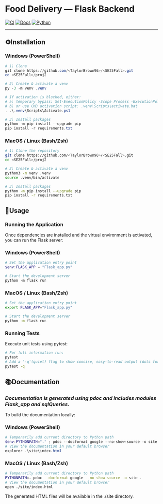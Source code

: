 # Food Delivery — Flask Backend

[![CI](https://img.shields.io/github/actions/workflow/status/<TaylorBrown96>/<SE25Fall>/ci.yml?branch=main)](https://github.com/<TaylorBrown96>/<SE25Fall>/actions)
[![Docs](https://img.shields.io/github/actions/workflow/status/<TaylorBrown96>/<SE25Fall>/docs.yml?label=docs)](https://github.com/<TaylorBrown96>/<SE25Fall>/actions)
[![Python](https://img.shields.io/badge/Python-3.11+-blue.svg)]()

---

## ⚙️Installation

### Windows (PowerShell)
```powershell
# 1) Clone
git clone https://github.com/<TaylorBrown96>/<SE25Fall>.git
cd <SE25Fall>/proj2

# 2) Create & activate a venv
py -3 -m venv .venv

# If activation is blocked, either:
# a) temporary bypass: Set-ExecutionPolicy -Scope Process -ExecutionPolicy Bypass
# b) or use CMD activation script: .venv\Scripts\activate.bat
. .\.venv\Scripts\Activate.ps1

# 3) Install packages
python -m pip install --upgrade pip
pip install -r requirements.txt
```

### MacOS / Linux (Bash/Zsh)
```bash
# 1) Clone the repository
git clone https://github.com/<TaylorBrown96>/<SE25Fall>.git
cd <SE25Fall>/proj2

# 2) Create & activate a venv
python3 -m venv .venv
source .venv/bin/activate

# 3) Install packages
python -m pip install --upgrade pip
pip install -r requirements.txt
```

## 🚀Usage

### Running the Application
Once dependencies are installed and the virtual environment is activated, you can run the Flask server:

### Windows (PowerShell)
```powershell
# Set the application entry point
$env:FLASK_APP = "Flask_app.py"

# Start the development server
python -m flask run
```

### MacOS / Linux (Bash/Zsh)
```bash
# Set the application entry point
export FLASK_APP="Flask_app.py"

# Start the development server
python -m flask run
```

### Running Tests
Execute unit tests using pytest:
```bash
# For full information run:
pytest
# Add a '-q'(quiet) flag to show concise, easy-to-read output (dots for passes, 'F' for failures):
pytest -q
```

## 📚Documentation

### _Documentation is generated using pdoc and includes modules Flask_app and sqlQueries._
To build the documentation locally:

### Windows (PowerShell)
```powershell
# Temporarily add current directory to Python path
$env:PYTHONPATH="." ; pdoc --docformat google --no-show-source -o site.
# View the documentation in your default browser
explorer .\site\index.html
```

### MacOS / Linux (Bash/Zsh)
```bash
# Temporarily add current directory to Python path
PYTHONPATH=. pdoc --docformat google --no-show-source -o site .
# View the documentation in your default browser
open ./site/index.html
```

The generated HTML files will be available in the ./site directory.
